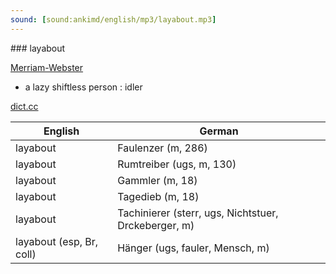 ```yaml
---
sound: [sound:ankimd/english/mp3/layabout.mp3]
---
```


\### layabout

[Merriam-Webster](https://www.merriam-webster.com/dictionary/layabout)

- a lazy shiftless person : idler

[dict.cc](https://www.dict.cc/layabout)

| English        | German       |
| -------------- | ------------ |
| layabout | Faulenzer (m, 286) |
| layabout | Rumtreiber (ugs, m, 130) |
| layabout | Gammler (m, 18) |
| layabout | Tagedieb (m, 18) |
| layabout | Tachinierer (sterr, ugs, Nichtstuer, Drckeberger, m) |
| layabout (esp, Br, coll) | Hänger (ugs, fauler, Mensch, m) |

